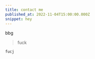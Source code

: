 ```yaml
---
title: contact me
published_at: 2022-11-04T15:00:00.000Z
snippet: hey
---
```

bbg
> fuck
```
fucj
```